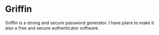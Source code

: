 # Griffin
Griffin is a strong and secure password generator. I have plans to make it also a free and secure authenticator software.
